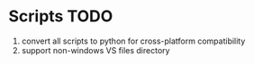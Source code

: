 # Scripts TODO

1. convert all scripts to python for cross-platform compatibility
2. support non-windows VS files directory